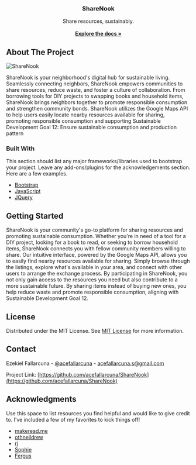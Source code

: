                         






















































 
<br/>
<div align="center">

<h3 align="center">ShareNook</h3>
<p align="center">
Share resources, sustainably.
<br/>
<br/>
<a href="https://wind-driver-210.notion.site/PLM-Hackathon-db8a5fcee8bf428abeacab52c127738d?pvs=4"><strong>Explore the docs »</strong></a>

  


</p>
</div>

 ## About The Project

![ShareNook](https://scontent.fmnl3-4.fna.fbcdn.net/v/t1.15752-9/434870044_958435938753410_4580099534748021242_n.png?_nc_cat=104&ccb=1-7&_nc_sid=5f2048&_nc_eui2=AeGKVXml2KeQxu4eJGchwUMJTD4uJnnL_HVMPi4mecv8dcxBU4uaK9Vb5Wf9lS7zIqHjc_wys720LQUDFpFvPnbE&_nc_ohc=qoaUYZewvXoAb4I63Ck&_nc_ht=scontent.fmnl3-4.fna&cb_e2o_trans=q&oh=03_Q7cD1QHFHUx-_8thtxh4wwmn7F4RgsFjOezioWBwtGah9yXwoA&oe=6647F6DD)

ShareNook is your neighborhood's digital hub for sustainable living. Seamlessly connecting neighbors, ShareNook empowers communities to share resources, reduce waste, and foster a culture of collaboration. From borrowing tools for DIY projects to swapping books and household items, ShareNook brings neighbors together to promote responsible consumption and strengthen community bonds. ShareNook utilizes the Google Maps API to help users easily locate nearby resources available for sharing, promoting responsible consumption and supporting Sustainable Development Goal 12: Ensure sustainable consumption and production pattern
 ### Built With

This section should list any major frameworks/libraries used to bootstrap your project. Leave any add-ons/plugins for the acknowledgements section. Here are a few examples.

- [Bootstrap](https://getbootstrap.com)
- [JavaScript](https://devdocs.io/javascript/)
- [JQuery](https://api.jquery.com)
 ## Getting Started

ShareNook is your community's go-to platform for sharing resources and promoting sustainable consumption. Whether you're in need of a tool for a DIY project, looking for a book to read, or seeking to borrow household items, ShareNook connects you with fellow community members willing to share. Our intuitive interface, powered by the Google Maps API, allows you to easily find nearby resources available for sharing. Simply browse through the listings, explore what's available in your area, and connect with other users to arrange the exchange process. By participating in ShareNook, you not only gain access to the resources you need but also contribute to a more sustainable future. By sharing items instead of buying new ones, you help reduce waste and promote responsible consumption, aligning with Sustainable Development Goal 12.
 ## License

Distributed under the MIT License. See [MIT License](https://opensource.org/licenses/MIT) for more information.
 ## Contact

Ezekiel Fallarcuna - [@acefallarcuna](https://twitter.com/acefallarcuna) - acefallarcuna.s@gmail.com

Project Link: [https://github.com/acefallarcuna/ShareNook](https://github.com/acefallarcuna/ShareNook)
 ## Acknowledgments

Use this space to list resources you find helpful and would like to give credit to. I've included a few of my favorites to kick things off!


- [makeread.me](https://github.com/ShaanCoding/ReadME-Generator)
- [othneildrew](https://github.com/othneildrew/Best-README-Template)
- [rj](https://github.com/rjcepe)
- [Sophie](https://github.com/zeroaeri)
- [Fergus](https://github.com/NotFerg)
